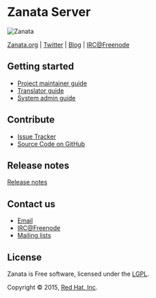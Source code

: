 Zanata Server
=============

![Zanata](http://assets-zanata.rhcloud.com/master/assets/img/logo/logo-128.png)

[Zanata.org](http://zanata.org) | [Twitter](http://www.twitter.com/#!/zanatatm) | [Blog](http://blog-zanatatm.rhcloud.com/) | [IRC@Freenode](http://webchat.freenode.net/?channels=zanata)

Getting started
------------

- [Project maintainer guide](user-guide/project-maintainer-guide.md)
- [Translator guide](user-guide/translator-guide.md)
- [System admin guide](user-guide/system-admin/configuration/installation.md)

Contribute
----------

- [Issue Tracker](http://bugzilla.redhat.com/buglist.cgi?product=Zanata)
- [Source Code on GitHub](http://github.com/zanata)

Release notes
-------

[Release notes](release-notes.md)

Contact us
-------

<ul>
    <li>
        <a href="mailto:zanata-users@redhat.com" target="_top">Email</a>
    </li>
    <li>
        <a href="http://webchat.freenode.net/?channels=zanata">IRC@Freenode</a>
    </li>
    <li>
        <a href="http://zanata.org/mailing-lists/">Mailing lists</a>
    </li>
</ul>


License
-------
Zanata is Free software, licensed under the [LGPL](http://www.gnu.org/licenses/lgpl-2.1.html).

Copyright &copy; 2015, <a href="http//www.redhat.com">Red Hat, Inc</a>.
